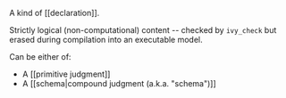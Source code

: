 A kind of [[declaration]].

Strictly logical (non-computational) content -- checked by `ivy_check` but erased during compilation into an executable model.

Can be either of:
  - A [[primitive judgment]]
  - A [[schema|compound judgment (a.k.a. "schema")]] 